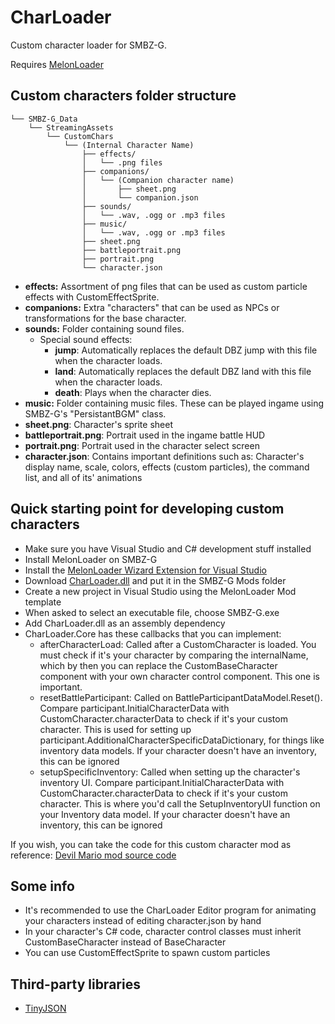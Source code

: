 # CharLoader

Custom character loader for SMBZ-G.

Requires [MelonLoader](https://github.com/LavaGang/MelonLoader/releases)

## Custom characters folder structure
```
└── SMBZ-G_Data
    └── StreamingAssets
        └── CustomChars
            └── (Internal Character Name)
                ├── effects/
                │   └── .png files
                ├── companions/
                │   └── (Companion character name)
                │       ├── sheet.png
                │       └── companion.json
                ├── sounds/
                │   └── .wav, .ogg or .mp3 files
                ├── music/
                │   └── .wav, .ogg or .mp3 files
                ├── sheet.png
                ├── battleportrait.png
                ├── portrait.png
                └── character.json
```

* **effects:** Assortment of png files that can be used as custom particle effects with CustomEffectSprite.
* **companions:** Extra "characters" that can be used as NPCs or transformations for the base character.
* **sounds:** Folder containing sound files.
  * Special sound effects:
    * **jump**: Automatically replaces the default DBZ jump with this file when the character loads.
    * **land**: Automatically replaces the default DBZ land with this file when the character loads.
    * **death**: Plays when the character dies.
* **music:** Folder containing music files. These can be played ingame using SMBZ-G's "PersistantBGM" class.
* **sheet.png**: Character's sprite sheet
* **battleportrait.png**: Portrait used in the ingame battle HUD
* **portrait.png**: Portrait used in the character select screen
* **character.json**: Contains important definitions such as: Character's display name, scale, colors, effects (custom particles), the command list, and all of its' animations

## Quick starting point for developing custom characters

* Make sure you have Visual Studio and C# development stuff installed
* Install MelonLoader on SMBZ-G
* Install the [MelonLoader Wizard Extension for Visual Studio](https://github.com/TrevTV/MelonLoader.VSWizard/releases)
* Download [CharLoader.dll](https://github.com/headshot2017/smbzg-charloader/releases) and put it in the SMBZ-G Mods folder
* Create a new project in Visual Studio using the MelonLoader Mod template
* When asked to select an executable file, choose SMBZ-G.exe
* Add CharLoader.dll as an assembly dependency
* CharLoader.Core has these callbacks that you can implement:
  * afterCharacterLoad: Called after a CustomCharacter is loaded. You must check if it's your character by comparing the internalName, which by then you can replace the CustomBaseCharacter component with your own character control component. This one is important.
  * resetBattleParticipant: Called on BattleParticipantDataModel.Reset(). Compare participant.InitialCharacterData with CustomCharacter.characterData to check if it's your custom character. This is used for setting up participant.AdditionalCharacterSpecificDataDictionary, for things like inventory data models. If your character doesn't have an inventory, this can be ignored
  * setupSpecificInventory: Called when setting up the character's inventory UI. Compare participant.InitialCharacterData with CustomCharacter.characterData to check if it's your custom character. This is where you'd call the SetupInventoryUI function on your Inventory data model. If your character doesn't have an inventory, this can be ignored

If you wish, you can take the code for this custom character mod as reference: [Devil Mario mod source code](https://github.com/headshot2017/smbzg-devilmario)

## Some info

* It's recommended to use the CharLoader Editor program for animating your characters instead of editing character.json by hand
* In your character's C# code, character control classes must inherit CustomBaseCharacter instead of BaseCharacter
* You can use CustomEffectSprite to spawn custom particles

## Third-party libraries

* [TinyJSON](https://github.com/pbhogan/TinyJSON)
